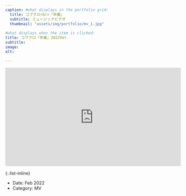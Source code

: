 ```yaml
---
caption: #what displays in the portfolio grid:
  title: コブクロ<br>『卒業』
  subtitle: ミュージックビデオ
  thumbnail: "assets/img/portfolio/mv_1.jpg"
  
#what displays when the item is clicked:
title: コブクロ『卒業』2022Ver.
subtitle: 
image:
alt: 

---
```


<iframe width="560" height="315" src="https://www.youtube.com/embed/8HyqcRXg94c?si=G3W7jKL3X1TNq6BD" frameborder="0" allow="accelerometer; clipboard-write; encrypted-media; gyroscope; picture-in-picture; web-share">
</iframe>

{:.list-inline} 
- Date: Feb 2022
- Category: MV